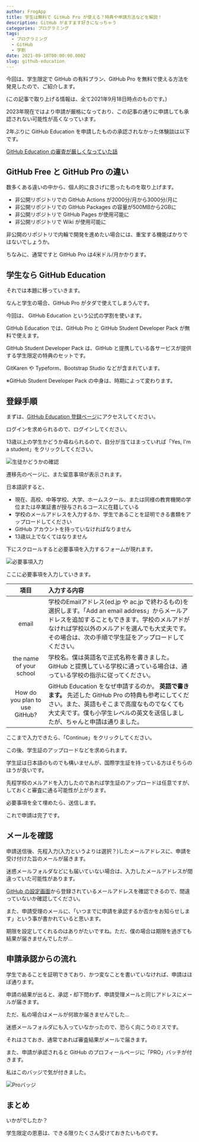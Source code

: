 ```yaml
---
author: FrogApp
title: 学生は無料で GitHub Pro が使える？特典や申請方法などを解説！
description: GitHub がますます好きになっちゃう
categories: プログラミング
tags:
  - プログラミング
  - GitHub
  - 学割
date: 2021-09-18T00:00:00.000Z
slug: github-education
---
```


今回は、学生限定で GitHub の有料プラン、GitHub Pro を無料で使える方法を発見したので、ご紹介します。

(この記事で取り上げる情報は、全て2021年9月18日時点のものです。)

<div class="info-card">
<p>2023年現在ではより申請が厳格になっており、この記事の通りに申請しても承認されない可能性が高くなっています。</p>
<p>2年ぶりに GitHub Education を申請したものの承認されなかった体験談は以下です。</p>
<p><a href="https://frogapp.net/blog/2023-04/github-education/">GitHub Education の審査が厳しくなっていた話</a></p>
</div>

## GitHub Free と GitHub Pro の違い

数多くある違いの中から、個人的に良さげに思ったものを取り上げます。

* 非公開リポジトリでの GitHub Actions が2000分/月から3000分/月に
* 非公開リポジトリでの GitHub Packages の容量が500MBから2GBに
* 非公開リポジトリで GitHub Pages が使用可能に
* 非公開リポジトリで Wiki が使用可能に

非公開のリポジトリで内輪で開発を進めたい場合には、重宝する機能ばかりではないでしょうか。

ちなみに、通常ですと GitHub Pro は4米ドル/月かかります。

## 学生なら GitHub Education

それでは本題に移っていきます。

なんと学生の場合、GitHub Pro がタダで使えてしまうんです。

今回は、 GitHub Education という公式の学割を使います。

GitHub Education では、GitHub Pro と GitHub Student Developer Pack が無料で使えます。

GitHub Student Developer Pack は、GitHub と提携している各サービスが提供する学生限定の特典のセットです。

GitKaren や Typeform、Bootstrap Studio などが含まれています。

※GitHub Student Developer Pack の中身は、時期によって変わります。

## 登録手順

まずは、<a href="https://education.github.com/pack/offers" target="_blank" rel="noopener noreferrer">GitHub Education 登録ページ</a>にアクセスしてください。

ログインを求められるので、ログインしてください。

13歳以上の学生かどうか尋ねられるので、自分が当てはまっていれば「Yes, I'm a student」をクリックしてください。

![生徒かどうかの確認](/imghttps://user-images.githubusercontent.com/75155258/133803169-32f022b7-58df-4774-9b69-b96c1083b4e6.png)

遷移先のページに、また留意事項が表示されます。

日本語訳すると、

* 現在、高校、中等学校、大学、ホームスクール、または同様の教育機関の学位または卒業証書が授与されるコースに在籍している
* 学校のメールアドレスを入力するか、学生であることを証明できる書類をアップロードしてください
* GitHub アカウントを持っていなければなりません
* 13歳以上でなくてはなりません

下にスクロールすると必要事項を入力するフォームが現れます。

![必要事項入力](/imghttps://user-images.githubusercontent.com/75155258/133804548-6015d9e0-593f-4e4c-a166-91e6976741ac.png)

ここに必要事項を入力していきます。

| 項目 | 入力する内容 |
| :---: | :-------- |
| email | 学校のEmailアドレス(ed.jp や ac.jp で終わるもの)を選択します。「Add an email address」からメールアドレスを追加することもできます。学校のメルアドがなければ学校以外のメルアドを選んでも大丈夫です。その場合は、次の手順で学生証をアップロードしてください。 |
| the name of your school | 学校名。僕は英語名で正式名称を書きました。GitHub と提携している学校に通っている場合は、通っている学校の指示に従ってください。 |
| How do you plan to use GitHub? | GitHub Education をなぜ申請するのか。 **英語で書きます。** 先述した GitHub Pro の特典も参考にしてください。また、英語もそこまで高度なものでなくても大丈夫です。僕も小学生レベルの英文を送信しましたが、ちゃんと申請は通りました。 |

ここまで入力できたら、「Continue」をクリックしてください。

この後、学生証のアップロードなどを求められます。

学生証は日本語のものでも構いませんが、国際学生証を持っている方はそちらのほうが良いです。

先程学校のメルアドを入力したのであれば学生証のアップロードは任意ですが、しておくと審査に通る可能性が上がります。

必要事項を全て埋めたら、送信します。

これで申請は完了です。

## メールを確認

申請送信後、先程入力(入力というよりは選択？)したメールアドレスに、申請を受け付けた旨のメールが届きます。

迷惑メールフォルダなどにも届いていない場合は、入力したメールアドレスが間違っていた可能性があります。

<a href="https://github.com/settings/emails" target="_blank" rel="noopener noreferrer">GitHub の設定画面</a>から登録されているメールアドレスを確認できるので、間違っていないか確認してください。

また、申請受理のメールに、「いつまでに申請を承認するか否かをお知らせします」という事が書かれていると思います。

期限を設定してくれるのはありがたいですね。ただ、僕の場合は期限を過ぎても結果が届きませんでしたが...

## 申請承認からの流れ

学生であることを証明できており、かつ変なことを書いていなければ、申請はほぼ通ります。

申請の結果が出ると、承認・却下問わず、申請受理メールと同じアドレスにメールが届きます。

ただ、私の場合はメールが何故か届きませんでした...

迷惑メールフォルダにも入っていなかったので、恐らく向こうのミスです。

それはさておき、通常であれば審査結果がメールで届きます。

また、申請が承認されると GitHub のプロフィールページに「PRO」バッチが付きます。

私はこのバッジで気が付きました。

![Proバッジ](/imghttps://user-images.githubusercontent.com/75155258/133808230-e29b1328-5794-43ab-b4dd-f89e8e67d117.png)

## まとめ

いかがでしたか？

学生限定の恩恵は、できる限りたくさん受けておきたいものです。
